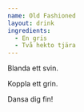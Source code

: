 ```yaml
---
name: Old Fashioned
layout: drink
ingredients: 
  - En gris
  - Två hekto tjära
---
```


Blanda ett svin.

Koppla ett grin. 

Dansa dig fin!

